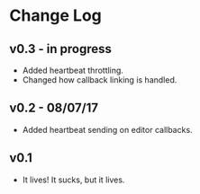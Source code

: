 # Change Log

## v0.3 - in progress

- Added heartbeat throttling.
- Changed how callback linking is handled.

## v0.2 - 08/07/17

- Added heartbeat sending on editor callbacks.

## v0.1

- It lives! It sucks, but it lives.